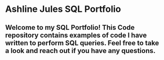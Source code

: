 # Ashline Jules SQL Portfolio

## Welcome to my SQL Portfolio! This Code repository contains examples of code I have written to perform SQL queries. Feel free to take a look and reach out if you have any questions.
